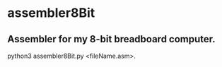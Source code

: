 # assembler8Bit
 ## Assembler for my 8-bit breadboard computer.
 python3 assembler8Bit.py <fileName.asm>.
